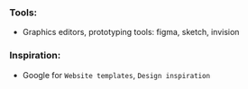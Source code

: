 
### Tools:
* Graphics editors, prototyping tools: figma, sketch, invision

### Inspiration:
* Google for `Website templates`, `Design inspiration`

